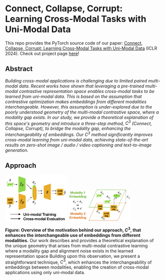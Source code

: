 # Connect, Collapse, Corrupt: Learning Cross-Modal Tasks with Uni-Modal Data

This repo provides the PyTorch source code of our paper: 
[Connect, Collapse, Corrupt: Learning Cross-Modal Tasks with Uni-Modal Data](https://openreview.net/forum?id=ttXg3SKAg5) (ICLR 2024). Check out project page [here](https://yuhui-zh15.github.io/C3-Website/)!

## Abstract

*Building cross-modal applications is challenging due to limited paired multi-modal data. Recent works have shown that leveraging a pre-trained multi-modal contrastive representation space enables cross-modal tasks to be learned from uni-modal data. This is based on the assumption that contrastive optimization makes embeddings from different modalities interchangeable. However, this assumption is under-explored due to the poorly understood geometry of the multi-modal contrastive space, where a modality gap exists. In our study, we provide a theoretical explanation of this space's geometry and introduce a three-step method, $C^3$ (Connect, Collapse, Corrupt), to bridge the modality gap, enhancing the interchangeability of embeddings. Our $C^3$ method significantly improves cross-modal learning from uni-modal data, achieving state-of-the-art results on zero-shot image / audio / video captioning and text-to-image generation.*

## Approach

<p float="left">
  <img src="./figures/figure1.png" width="40%" />
  <img src="./figures/figure2.png" width="40%" /> 
</p>

**Figure: Overview of the motivation behind our approach, $C^3$, that enhances the interchangeable use of embeddings from different modalities.** Our work describes and provides a theoretical explanation of the unique geometry that arises from multi-modal contrastive learning where a modality gap and alignment noise exists in the learned representation space Building upon this observation, we present a straightforward technique, $C^3$, which enhances the interchangeability of embeddings between modalities, enabling the creation of cross-modal applications using only uni-modal data. 